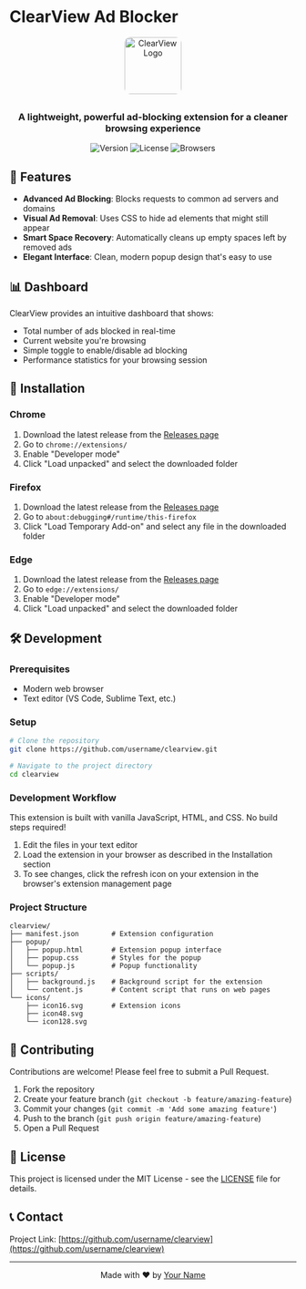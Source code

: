 # ClearView Ad Blocker
<div align="center">
<img 
  src="https://encrypted-tbn0.gstatic.com/images?q=tbn:ANd9GcQcS1TeH5BlL94qUIq4er3tnGaf1rZMB3uGy4XQ_fslPCAkAxmSCdKnjDRU3iq7mv-0Cg&usqp=CAU" 
  alt="ClearView Logo"  
  style="display: block; margin: 0 auto 30px auto; max-width: 180px; height: 100px; border-radius: 10px;"
/>
  <h3>A lightweight, powerful ad-blocking extension for a cleaner browsing experience</h3>
  
  ![Version](https://img.shields.io/badge/version-1.0.0-blue.svg)
  ![License](https://img.shields.io/badge/license-MIT-green.svg)
  ![Browsers](https://img.shields.io/badge/browsers-Chrome%20%7C%20Firefox%20%7C%20Edge-orange.svg)
</div>

## 🚀 Features
- **Advanced Ad Blocking**: Blocks requests to common ad servers and domains
- **Visual Ad Removal**: Uses CSS to hide ad elements that might still appear
- **Smart Space Recovery**: Automatically cleans up empty spaces left by removed ads
- **Elegant Interface**: Clean, modern popup design that's easy to use

## 📊 Dashboard
ClearView provides an intuitive dashboard that shows:
- Total number of ads blocked in real-time
- Current website you're browsing
- Simple toggle to enable/disable ad blocking
- Performance statistics for your browsing session

## 🔧 Installation
### Chrome
1. Download the latest release from the [Releases page](https://github.com/username/clearview/releases)
2. Go to `chrome://extensions/`
3. Enable "Developer mode"
4. Click "Load unpacked" and select the downloaded folder

### Firefox
1. Download the latest release from the [Releases page](https://github.com/username/clearview/releases)
2. Go to `about:debugging#/runtime/this-firefox`
3. Click "Load Temporary Add-on" and select any file in the downloaded folder

### Edge
1. Download the latest release from the [Releases page](https://github.com/username/clearview/releases)
2. Go to `edge://extensions/`
3. Enable "Developer mode"
4. Click "Load unpacked" and select the downloaded folder

## 🛠️ Development
### Prerequisites
- Modern web browser
- Text editor (VS Code, Sublime Text, etc.)

### Setup
```bash
# Clone the repository
git clone https://github.com/username/clearview.git

# Navigate to the project directory
cd clearview
```

### Development Workflow
This extension is built with vanilla JavaScript, HTML, and CSS. No build steps required!

1. Edit the files in your text editor
2. Load the extension in your browser as described in the Installation section
3. To see changes, click the refresh icon on your extension in the browser's extension management page

### Project Structure
```
clearview/
├── manifest.json        # Extension configuration
├── popup/
│   ├── popup.html       # Extension popup interface
│   ├── popup.css        # Styles for the popup
│   └── popup.js         # Popup functionality
├── scripts/
│   ├── background.js    # Background script for the extension
│   └── content.js       # Content script that runs on web pages
└── icons/
    ├── icon16.svg       # Extension icons
    ├── icon48.svg
    └── icon128.svg
```

## 📝 Contributing
Contributions are welcome! Please feel free to submit a Pull Request.
1. Fork the repository
2. Create your feature branch (`git checkout -b feature/amazing-feature`)
3. Commit your changes (`git commit -m 'Add some amazing feature'`)
4. Push to the branch (`git push origin feature/amazing-feature`)
5. Open a Pull Request

## 📜 License
This project is licensed under the MIT License - see the [LICENSE](LICENSE) file for details.

## 📞 Contact
Project Link: [https://github.com/username/clearview](https://github.com/username/clearview)

---
<div align="center">
  <p>Made with ❤️ by <a href="https://github.com/username">Your Name</a></p>
</div>

